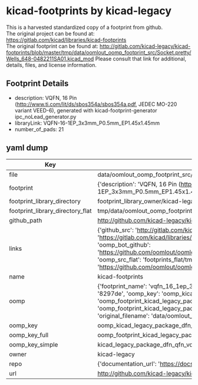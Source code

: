 # kicad-footprints by kicad-legacy  
This is a harvested standardized copy of a footprint from github.  
The original project can be found at:  
https://gitlab.com/kicad/libraries/kicad-footprints  
The original footprint can be found at:
http://gitlab.com/kicad-legacy/kicad-footprints/blob/master/tmp/data/oomlout_oomp_footprint_src/Socket.pretty/Wells_648-0482211SA01.kicad_mod
Please consult that link for additional, details, files, and license information.  
## Footprint Details
* description: VQFN, 16 Pin (http://www.ti.com/lit/ds/sbos354a/sbos354a.pdf, JEDEC MO-220 variant VEED-6), generated with kicad-footprint-generator ipc_noLead_generator.py  
* libraryLink: VQFN-16-1EP_3x3mm_P0.5mm_EP1.45x1.45mm  
* number_of_pads: 21  
## yaml dump  
| Key | Value |  
| --- | --- |  
| file | data/oomlout_oomp_footprint_src/kicad-footprints/Package_DFN_QFN.pretty/VQFN-16-1EP_3x3mm_P0.5mm_EP1.45x1.45mm.kicad_mod |  
| footprint | {'description': 'VQFN, 16 Pin (http://www.ti.com/lit/ds/sbos354a/sbos354a.pdf, JEDEC MO-220 variant VEED-6), generated with kicad-footprint-generator ipc_noLead_generator.py', 'libraryLink': 'VQFN-16-1EP_3x3mm_P0.5mm_EP1.45x1.45mm', 'number_of_pads': 21} |  
| footprint_library_directory | footprint_library_owner/kicad-legacy_kicad-footprints |  
| footprint_library_directory_flat | tmp/data/oomlout_oomp_footprint_src/footprints_flat/kicad_legacy_package_dfn_qfn_vqfn_16_1ep_3x3mm_p0_5mm_ep1_45x1_45mm/working |  
| github_path | http://github.com/kicad-legacy/kicad-footprints/blob/master/tmp/data/oomlout_oomp_footprint_src/Package_DFN_QFN.pretty/VQFN-16-1EP_3x3mm_P0.5mm_EP1.45x1.45mm.kicad_mod |  
| links | {'github_src': 'http://gitlab.com/kicad-legacy/kicad-footprints/blob/master/tmp/data/oomlout_oomp_footprint_src/Socket.pretty/Wells_648-0482211SA01.kicad_mod', 'github_src_repo': 'https://gitlab.com/kicad/libraries/kicad-footprints', 'oomp_bot': 'tmp/data/oomlout_oomp_footprint_src/footprints/kicad_legacy_package_dfn_qfn_vqfn_16_1ep_3x3mm_p0_5mm_ep1_45x1_45mm/working', 'oomp_bot_github': 'https://github.com/oomlout/oomlout_oomp_footprint_bot/tree/main/tmp/data/oomlout_oomp_footprint_src/footprints/kicad_legacy_package_dfn_qfn_vqfn_16_1ep_3x3mm_p0_5mm_ep1_45x1_45mm/working', 'oomp_src_flat': 'footprints_flat/tmp/data/oomlout_oomp_footprint_src/footprints_flat/kicad_legacy_package_dfn_qfn_vqfn_16_1ep_3x3mm_p0_5mm_ep1_45x1_45mm/working', 'oomp_src_flat_github': 'https://github.com/oomlout/oomlout_oomp_footprint_src/tree/main/tmp/data/oomlout_oomp_footprint_src/footprints_flat/kicad_legacy_package_dfn_qfn_vqfn_16_1ep_3x3mm_p0_5mm_ep1_45x1_45mm/working'} |  
| name | kicad-footprints |  
| oomp | {'footprint_name': 'vqfn_16_1ep_3x3mm_p0_5mm_ep1_45x1_45mm', 'library_name': 'package_dfn_qfn', 'md5': '8297de06a78108b08fe5eb9f0be68373', 'md5_10': '8297de06a7', 'md5_5': '8297d', 'md5_6': '8297de', 'oomp_key': 'oomp_kicad_legacy_package_dfn_qfn_vqfn_16_1ep_3x3mm_p0_5mm_ep1_45x1_45mm', 'oomp_key_extra': 'oomp_footprint_kicad_legacy_package_dfn_qfn_vqfn_16_1ep_3x3mm_p0_5mm_ep1_45x1_45mm', 'oomp_key_full': 'oomp_footprint_kicad_legacy_package_dfn_qfn_vqfn_16_1ep_3x3mm_p0_5mm_ep1_45x1_45mm_8297de', 'oomp_key_simple': 'kicad_legacy_package_dfn_qfn_vqfn_16_1ep_3x3mm_p0_5mm_ep1_45x1_45mm', 'original_filename': 'data/oomlout_oomp_footprint_src/kicad-footprints/Package_DFN_QFN.pretty/VQFN-16-1EP_3x3mm_P0.5mm_EP1.45x1.45mm.kicad_mod', 'owner_name': 'kicad_legacy'} |  
| oomp_key | oomp_kicad_legacy_package_dfn_qfn_vqfn_16_1ep_3x3mm_p0_5mm_ep1_45x1_45mm |  
| oomp_key_full | oomp_footprint_kicad_legacy_package_dfn_qfn_vqfn_16_1ep_3x3mm_p0_5mm_ep1_45x1_45mm |  
| oomp_key_simple | kicad_legacy_package_dfn_qfn_vqfn_16_1ep_3x3mm_p0_5mm_ep1_45x1_45mm |  
| owner | kicad-legacy |  
| repo | {'documentation_url': 'https://docs.github.com/rest/repos/repos#get-a-repository', 'message': 'Not Found'} |  
| url | http://github.com/kicad-legacy/kicad-footprints |  


